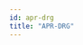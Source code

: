 ```yaml
---
id: apr-drg
title: "APR-DRG"
---
```


<!-- import { CSVDataTable } from '@site/src/components/CSVDataTable'; -->




<!-- <CSVDataTable csvUrl="https://raw.githubusercontent.com/tuva-health/terminology/main/terminology/terminology__apr_drg.csv" /> -->